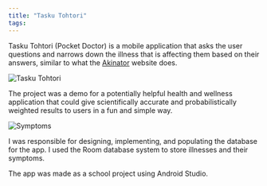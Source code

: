 ```yaml
---
title: "Tasku Tohtori"
tags:
---
```


Tasku Tohtori (Pocket Doctor) is a mobile application that asks the user questions and narrows down the illness that is affecting them based on their answers, similar to what the [Akinator][akinator] website does.

![Tasku Tohtori]({{site.url}}{{site.baseurl}}/assets/images/tasku-tohtori.png)

The project was a demo for a potentially helpful health and wellness application that could give scientifically accurate and probabilistically weighted results to users in a fun and simple way.

![Symptoms]({{site.url}}{{site.baseurl}}/assets/images/symptoms.png)

I was responsible for designing, implementing, and populating the database for the app. I used the Room database system to store illnesses and their symptoms.

The app was made as a school project using Android Studio.

[akinator]: https://en.akinator.com/
